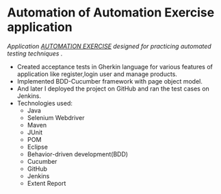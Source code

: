 # Automation of Automation Exercise application
*Application [AUTOMATION EXERCISE](https://automationexercise.com/) designed for practicing automated testing techniques .*
- Created acceptance tests in Gherkin language for various features of application like register,login user and manage products.
- Implemented BDD-Cucumber framework with page object model.
- And later I deployed the project on GitHub and ran the test cases on Jenkins.
- Technologies used:
     - Java
     - Selenium Webdriver
     - Maven
     - JUnit
     - POM
     - Eclipse
     - Behavior-driven development(BDD)
     - Cucumber
     - GitHub
     - Jenkins
     - Extent Report